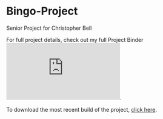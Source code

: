 # Bingo-Project
Senior Project for Christopher Bell

For full project details, check out my full Project Binder ![here](https://github.com/skippercab/Bingo-Project/blob/master/docs/Senior%20Project%20Binder.pdf).

To download the most recent build of the project, [click here](dist/bingoGame.jar).
